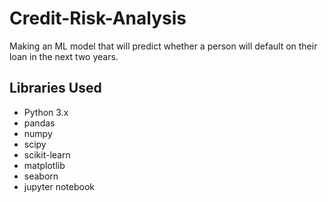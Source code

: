 # Credit-Risk-Analysis

Making an ML model that will predict whether a person will default on their loan in the next two years.

## Libraries Used
* Python 3.x
* pandas
* numpy
* scipy
* scikit-learn
* matplotlib
* seaborn
* jupyter notebook

